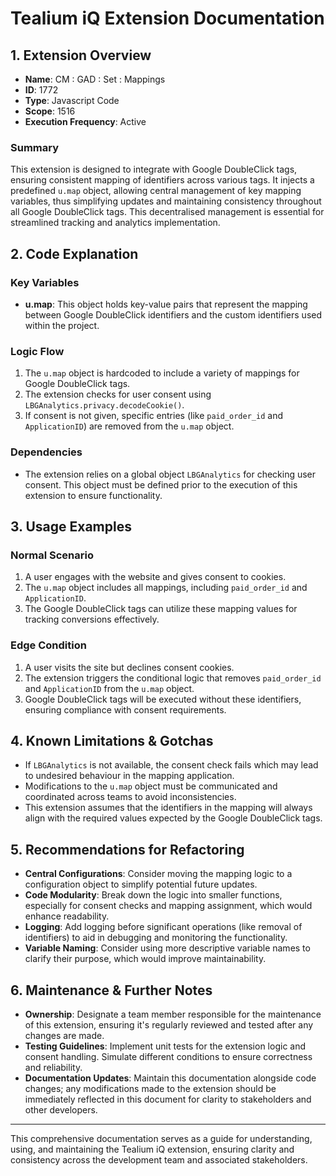 # Tealium iQ Extension Documentation

## 1. Extension Overview

- **Name**: CM : GAD : Set : Mappings
- **ID**: 1772
- **Type**: Javascript Code
- **Scope**: 1516
- **Execution Frequency**: Active

### Summary
This extension is designed to integrate with Google DoubleClick tags, ensuring consistent mapping of identifiers across various tags. It injects a predefined `u.map` object, allowing central management of key mapping variables, thus simplifying updates and maintaining consistency throughout all Google DoubleClick tags. This decentralised management is essential for streamlined tracking and analytics implementation.

## 2. Code Explanation

### Key Variables
- **u.map**: This object holds key-value pairs that represent the mapping between Google DoubleClick identifiers and the custom identifiers used within the project. 
  
### Logic Flow
1. The `u.map` object is hardcoded to include a variety of mappings for Google DoubleClick tags.
2. The extension checks for user consent using `LBGAnalytics.privacy.decodeCookie()`.
3. If consent is not given, specific entries (like `paid_order_id` and `ApplicationID`) are removed from the `u.map` object.

### Dependencies
- The extension relies on a global object `LBGAnalytics` for checking user consent. This object must be defined prior to the execution of this extension to ensure functionality.

## 3. Usage Examples

### Normal Scenario
1. A user engages with the website and gives consent to cookies.
2. The `u.map` object includes all mappings, including `paid_order_id` and `ApplicationID`. 
3. The Google DoubleClick tags can utilize these mapping values for tracking conversions effectively.

### Edge Condition
1. A user visits the site but declines consent cookies.
2. The extension triggers the conditional logic that removes `paid_order_id` and `ApplicationID` from the `u.map` object.
3. Google DoubleClick tags will be executed without these identifiers, ensuring compliance with consent requirements.

## 4. Known Limitations & Gotchas

- If `LBGAnalytics` is not available, the consent check fails which may lead to undesired behaviour in the mapping application.
- Modifications to the `u.map` object must be communicated and coordinated across teams to avoid inconsistencies.
- This extension assumes that the identifiers in the mapping will always align with the required values expected by the Google DoubleClick tags.

## 5. Recommendations for Refactoring

- **Central Configurations**: Consider moving the mapping logic to a configuration object to simplify potential future updates.
- **Code Modularity**: Break down the logic into smaller functions, especially for consent checks and mapping assignment, which would enhance readability.
- **Logging**: Add logging before significant operations (like removal of identifiers) to aid in debugging and monitoring the functionality.
- **Variable Naming**: Consider using more descriptive variable names to clarify their purpose, which would improve maintainability.

## 6. Maintenance & Further Notes

- **Ownership**: Designate a team member responsible for the maintenance of this extension, ensuring it's regularly reviewed and tested after any changes are made.
- **Testing Guidelines**: Implement unit tests for the extension logic and consent handling. Simulate different conditions to ensure correctness and reliability.
- **Documentation Updates**: Maintain this documentation alongside code changes; any modifications made to the extension should be immediately reflected in this document for clarity to stakeholders and other developers.

---

This comprehensive documentation serves as a guide for understanding, using, and maintaining the Tealium iQ extension, ensuring clarity and consistency across the development team and associated stakeholders.